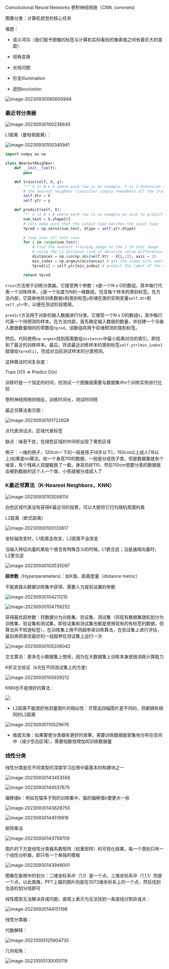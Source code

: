 Convolutional Neural Networks 卷积神经网络（CNN, convnets)

图像分类：计算机视觉的核心任务

难题：

- 语义鸿沟（我们赋予图像的标签与计算机实际看到的像素值之间有着巨大的差距）

- 视角变换
- 光线问题
- 形变illumination
- 遮挡occlusion

![image-20230930095600944](./图片/image-20230930095600944.png)

### **最近邻分类器**

![image-20230930100238645](./图片/image-20230930100238645.png)

L1距离（曼哈顿距离）：

![image-20230930100345941](./图片/image-20230930100345941.png)

```python
import numpy as np

class NearestNeighbor:
    def __init__(self):
        pass

    def train(self, X, y):
        """ X is N x D where each row is an example. Y is 1-dimension of size N"""
        # the nearest neighbor classifier simply remembers all the training date
        self.Xtr = X
        self.ytr = y

    def predict(self, X):
        """ X is N x D where each row is an example we wish to predict label for"""
        num_text = X.shape[0]
        # lets make sure that the output type matches the input type
        Ypred = np.zeros(num_text, dtype = self.ytr.dtype)

        # loop over all test rows
        for i in range(num_test):
            # find the nearest training image to the i'th test image
            # using the L1 distance (sum of absolute value differences)
            distances = np.sum(np.abs(self.Xtr - X[i,:]), axis = 1)
            min_index = np.argmin(distances) # get the index with smallest distance
            Ypred[i] = self.ytr[min_index] # predict the label of the nearest example

        return Ypred
```

`train`方法用于训练分类器。它接受两个参数：`X`是一个N x D的数组，其中每行代表一个训练样本，`y`是一个长度为N的一维数组，包含每个样本的类别标签。在方法内部，它简单地将训练数据`X`和类别标签`y`存储在类的实例变量`self.Xtr`和`self.ytr`中，以便在测试阶段使用。

`predict`方法用于对新的输入数据进行分类。它接受一个N x D的数组`X`，其中每行代表一个待预测的样本。在方法内部，首先确定输入数据的数量，并创建一个与输入数据数量相同的零数组`Ypred`，该数组将用于存储预测的类别标签。

然后，代码使用`np.argmin`找到距离数组`distances`中最小距离对应的索引，即找到了最近的训练样本。最后，将该最近训练样本的类别标签`self.ytr[min_index]`赋值给`Ypred[i]`，完成对当前测试样本的分类预测。



这种算法时间复杂度：

Train O(1) => Predict O(n)

训练时是一个恒定的时间，但测试一个图像就需要与数据集中n个训练实例进行比较

卷积神经网络则相反，训练时间长，测试时间短

最近邻算法表示图：

![image-20230930101722928](./图片/image-20230930101722928.png)

点代表测试点，区域代表标签

缺点：噪音干扰，在绿色区域的中间却出现了黄色区域

例子：一维的例子，120cm一下的一般是孩子(8岁以下)，150cm以上成人(18以上)如果是nn算法，给一个身高110的数据，一般是分成孩子类，但是数据集就有个噪音，有个残疾人双腿截肢了一截，身高恰好110，然后110cm想要分类的数据就会被到截肢的这个人一个类，小孩就被分成成人了



### **K最近邻算法（K-Nearest Neighbors，KNN）**

![image-20230930102058114](./图片/image-20230930102058114.png)

白色区域代表没有获得K最近邻的投票，可以大胆将它归为随机周围的类



L2距离（欧式距离）

![image-20230930103132817](./图片/image-20230930103132817.png)

坐标轴改变时，L1距离会改变，L2距离不会改变

当输入特征向量的某些个值含有特殊含义的时候，L1更合适；当是通用向量时，L2更合适

![image-20230930103535097](./图片/image-20230930103535097.png)

**超参数**（Hyperparameters)：如K值、距离度量（distance metric）

不能直接从数据训练集中获得，需要人为提前设置的参数

![image-20230930104211215](./图片/image-20230930104211215.png)

![image-20230930104759252](./图片/image-20230930104759252.png)

获得最优超参数：将数据分为训练集、验证集、测试集（将现有数据集随机划分为训练集、验证集和测试集，即验证集和测试集也都是使用现有的有标签的数据，但算法并不知道标签），在训练集上用不同超参来训练算法，在验证集上进行评估，最后再把表现最好的一组超参在测试集上运行一次

![image-20230930105206042](./图片/image-20230930105206042.png)

交叉算法：更多在小数据集上使用，因为在大数据集上训练本身就很消耗计算能力 



K折交叉验证（k次在不同测试集上的方差）

![image-20230930105929212](./图片/image-20230930105929212.png)

KNN也不是很好的算法：

![](./图片/image-20230930110350579.png)

- L2距离不能很好地测量图片的相似性：尽管这四幅图片是不同的，但都拥有相同的L2距离

![image-20230930110529676](./图片/image-20230930110529676.png)

- 维度灾难：如果要使分类器有更好的效果，需要训练数据能密集地分布在空间中（减少空白区域），需要指数倍增加的训练数据量

### 线性分类

线性分类是在不同类型的深度学习应用中最基本的构建块之一

![image-20230930143453556](./图片/image-20230930143453556.png)

![image-20230930144537675](./图片/image-20230930144537675.png)

偏移值b：例如在猫多于狗的训练集中，猫的偏移值b要更大一些

![image-20230930143628750](./图片/image-20230930143628750.png)

![image-20230930144519916](./图片/image-20230930144519916.png)

矩阵乘法

![image-20230930143759709](./图片/image-20230930143759709.png)

图片的下方是线性分类器系数矩阵（权重矩阵）的可视化结果，每一个类别只有一个线性分析器，即只有一个单独的模板

![image-20230930143946001](./图片/image-20230930143946001.png)

图像在象限中的划分：二维坐标系中（1,1）是一个点，三维坐标系中（1,1,1）则是一个点，以此类推，PPT上猫的图片则是在3072维坐标系上的一个点，然后找到合适的划分线即可

线性模型无法解决异或问题，直观上表示为无法找到一条直线分割异或点：

![image-20230930144151198](./图片/image-20230930144151198.png)



线性分类器：

代数解释：

![image-20231005125904735](./图片/image-20231005125904735.png)

几何视角：

![image-20231005130005119](./图片/image-20231005130005119.png)
